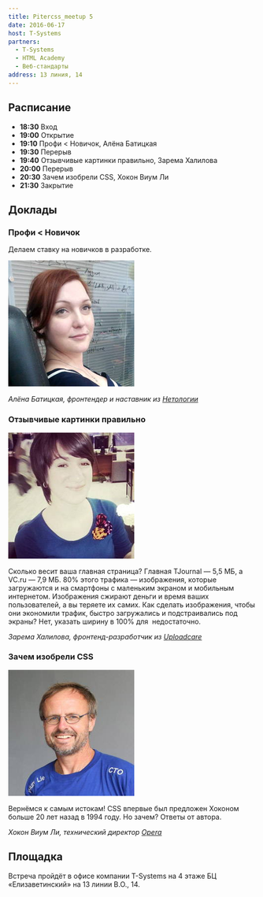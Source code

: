 ```yaml
---
title: Pitercss_meetup 5
date: 2016-06-17
host: T-Systems
partners:
  - T-Systems
  - HTML Academy
  - Веб-стандарты
address: 13 линия, 14
---
```


## Расписание

- **18:30** Вход
- **19:00** Открытие
- **19:10** Профи < Новичок, Алёна Батицкая
- **19:30** Перерыв
- **19:40** Отзывчивые картинки правильно, Зарема Халилова
- **20:00** Перерыв
- **20:30** Зачем изобрели CSS, Хокон Виум Ли
- **21:30** Закрытие

## Доклады

### Профи < Новичок

Делаем ставку на новичков в разработке.

![](speakers/1.jpg)

_Алёна Батицкая, фронтендер и наставник из [Нетологии](http://netology.ru/)_

### Отзывчивые картинки правильно

![](speakers/2.jpg)

Сколько весит ваша главная страница? Главная TJournal — 5,5 МБ, а VC.ru — 7,9 МБ. 80% этого трафика — изображения, которые загружаются и на смартфоны с маленьким экраном и мобильным интернетом. Изображения сжирают деньги и время ваших пользователей, а вы теряете их самих. Как сделать изображения, чтобы они экономили трафик, быстро загружались и подстраивались под экраны? Нет, указать ширину в 100% для <img> недостаточно.

_Зарема Халилова, фронтенд-разработчик из [Uploadcare](https://uploadcare.com/)_

### Зачем изобрели CSS

![](speakers/3.jpg)

Вернёмся к самым истокам! CSS впервые был предложен Хоконом больше 20 лет назад в 1994 году. Но зачем? Ответы от автора.

_Хокон Виум Ли, технический директор [Opera](http://www.opera.com/)_

## Площадка

Встреча пройдёт в офисе компании T-Systems на 4 этаже БЦ «Елизаветинский» на 13 линии В.О., 14.
